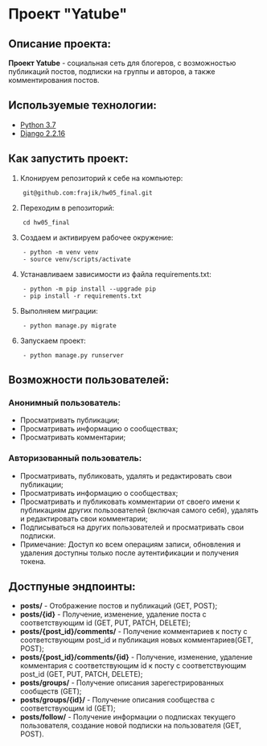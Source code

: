 # Проект "Yatube"

## Описание проекта:
 **Проект Yatube** - социальная сеть для блогеров, с возможностью публикаций постов, подписки на группы и авторов, а также комментирования постов.

## Используемые технологии:
- [Python 3.7](https://www.python.org/)
- [Django 2.2.16](https://www.djangoproject.com/)


## Как запустить проект:
1. Клонируем репозиторий к себе на компьютер:
```
    git@github.com:frajik/hw05_final.git
```

2. Переходим в репозиторий:
```
    cd hw05_final
```

3. Создаем и активируем рабочее окружение:
```
    - python -m venv venv
    - source venv/scripts/activate
```

4. Устанавливаем зависимости из файла requirements.txt:
```
    - python -m pip install --upgrade pip
    - pip install -r requirements.txt
```

5. Выполняем миграции:
```
    - python manage.py migrate
```

6. Запускаем проект:
```
    - python manage.py runserver
```

## Возможности пользователей:
### Анонимный пользователь:
  - Просматривать публикации;
  - Просматривать информацию о сообществах;
  - Просматривать комментарии;

### Авторизованный пользователь:
  - Просматривать, публиковать, удалять и редактировать свои публикации;
  - Просматривать информацию о сообществах;
  - Просматривать и публиковать комментарии от своего имени к публикациям других пользователей (включая самого себя), удалять и редактировать свои комментарии;
  - Подписываться на других пользователей и просматривать свои подписки.
  - Примечание: Доступ ко всем операциям записи, обновления и удаления доступны только после аутентификации и получения токена.


## Достпуные эндпоинты:
  - **posts/** - Отображение постов и публикаций (GET, POST);
  - **posts/{id}** - Получение, изменение, удаление поста с соответствующим id (GET, PUT, PATCH, DELETE);
  - **posts/{post_id}/comments/** - Получение комментариев к посту с соответствующим post_id и публикация новых комментариев(GET, POST);
  - **posts/{post_id}/comments/{id}** - Получение, изменение, удаление комментария с соответствующим id к посту с соответствующим post_id (GET, PUT, PATCH, DELETE);
  - **posts/groups/** - Получение описания зарегестрированных сообществ (GET);
  - **posts/groups/{id}/** - Получение описания сообщества с соответствующим id (GET);
  - **posts/follow/** - Получение информации о подписках текущего пользователя, создание новой подписки на пользователя (GET, POST).
